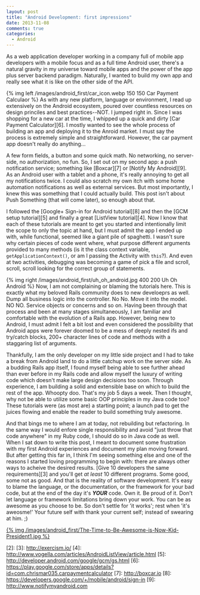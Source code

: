 ```yaml
---
layout: post
title: "Android Development: first impressions"
date: 2013-11-08
comments: true
categories: 
  - Android
---
```


As a web application developer working in a company full of mobile app
developers with a mobile focus and as a full time Android user, there's a
natural gravity in my universe toward mobile apps and the power of the app plus
server backend paradigm. Naturally, I wanted to build my own app and really see
what it is like on the other side of the API.

{% img left /images/android_first/car_icon.webp 150 150 Car Payment Calculaor %}
As with any new platform, language or environment, I read up extensively on the
Android ecosystem, poured over countless resources on design princiles and best
practices--NOT. I jumped right in. Since I was shopping for a new car at the
time, I whipped up a quick and dirty [Car Payment
Calculator][6].  I mostly wanted to see the whole process of building an app
and deploying it to the Anroid market. I must say the process is extremely
simple and straightforward. However, the car payment app doesn't really do
anything...
<br/>

<!-- more -->

A few form fields, a button and some quick math. No networking, no
server-side, no authorization, no fun. So, I set out on my second app: a push
notification service; something like [Boxcar][7] or [Notify My Android][9]. As
an Android user with a tablet and a phone, it's really annoying to get all my
notifications twice. I could  also scratch my own itch with some home
automation notifications as well as external services. But most importantly, I
knew this was something that I could actually build. This post isn't about
Push Something (that will come later), so enough about that.

I followed the [Google+ Sign-in for Android tutorial][8] and then the [GCM
setup tutorial][5] and finally a great [ListView tutorial][4]. Now I know that
each of these tutorials are meant to get you started and intentionally limit
the scope to only the topic at hand, but I must admit the app I ended up with,
while functional, seemed like a giant pile of spaghetti. I wasn't sure why
certain pieces of code went where, what purpose different arguments provided
to many methods (is it the class context variable, `getApplicationContext()`,
or am I passing the Activity with `this`?). And even at two activities,
debugging was becoming a game of pick a file and scroll, scroll, scroll looking
for the correct group of statements.

{% img right /images/android_first/uh_oh_android.jpg 400 200 Uh Oh Android %}
Now, I am not complaining or blaming the tutorials here. This is exactly what my
beloved Rails community does to new develoeprs as well. Dump all business logic
into the controller. No No. Move it into the model. NO NO. Service objects or
concerns and so on. Having been through that process and been at many stages
simultaneously, I am familiar and comfortable with the evolution of a Rails app.
However, being new to Android, I must admit I felt a bit lost and even
considered the possibility that Android apps were forever doomed to be a mess
of deeply nested ifs and try/catch blocks, 200+ character lines of code and
methods with a staggaring list of arguments.

Thankfully, I am the only developer on my little side project and I had to take
a break from Android land to do a little catchup work on the server side. As a
budding Rails app itself, I found myself being able to see further ahead than
ever before in my Rails code and allow myself the luxury of writing code which
doesn't make large design decisions too soon. Through experience, I am building
a solid and extensible base on which to build the rest of the app. Whoopty doo.
That's my job 5 days a week. Then I thought, why not be able to utilize some
basic OOP principles in my Java code too? These tutorials were (as most are) a
starting point; a launch pad to get the juices flowing and enable the reader
to build something truly awesome.

And that bings me to where I am at today, not rebuilding but refactoring. In the
same way I would enfore single responsibility and avoid "just throw that code
anywhere" in my Ruby code, I should do so in Java code as well. When I sat down
to write this post, I meant to document some frustration with my first Android
experiences and document my plan moving forward. But after getting this far in,
I think I'm seeing something else and one of the reasons I started
loving programming to begin with: there are always other ways to acheive the
desired results. [Give 10 developers the same requirements][3] and you'll get
_at least_ 10 different programs. Some good, some not as good. And that is the
reality of software development. It's easy to blame the language, or the
documentation, or the framework for your bad code, but at the end of the day
it's ___YOUR___ code. Own it. Be proud of it. Don't let language or framework
limitations bring down your work. You can be as awesome as you choose to be.
So don't settle for 'it works'; rest when 'it's aweosme!' Your future self
with thank your current self; instead of swearing at him. ;)  

[{% img /images/android_first/The-Time-to-Be-Awesome-is-Now-Kid-President1.jpg %}][1]

[1]: http://www.youtube.com/watch?v=l-gQLqv9f4o
[2]:
[3]: http://exercism.io/
[4]: http://www.vogella.com/articles/AndroidListView/article.html
[5]: http://developer.android.com/google/gcm/gs.html
[6]: https://play.google.com/store/apps/details?id=com.chrismar035.carpaymentcalculator
[7]: http://boxcar.io
[8]: https://developers.google.com/+/mobile/android/sign-in
[9]: http://www.notifymyandroid.com
